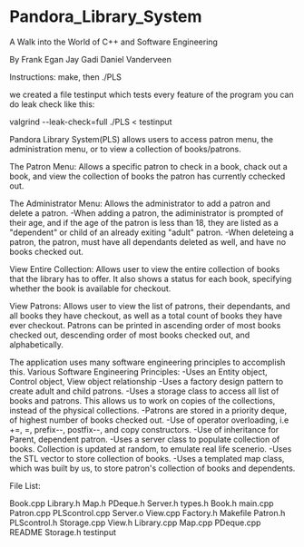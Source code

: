 # Pandora_Library_System
A Walk into the World of C++ and Software Engineering

By Frank Egan
Jay Gadi
Daniel Vanderveen

Instructions: make, then ./PLS

we created a file testinput which tests every feature of the program
you can do leak check like this:

valgrind --leak-check=full ./PLS < testinput


Pandora Library System(PLS) allows users to access patron menu, the administration menu, or to view a collection of books/patrons.

The Patron Menu:
Allows a specific patron to check in a book, chack out a book, and view the collection of books the patron has currently cchecked out.

The Administrator Menu:
Allows the administrator to add a patron and delete a patron. 
-When adding a patron, the adiministrator is prompted of their age, and if the age of the patron is less than 18, they are listed as a "dependent" or child of an already exiting "adult" patron. 
-When deleteing a patron, the patron, must have all dependants deleted as well, and have no books checked out.

View Entire Collection:
Allows user to view the entire collection of books that the library has to offer. It also shows a status for each book, specifying whether the book is available for checkout. 

View Patrons:
Allows user to view the list of patrons, their dependants, and all books they have checkout, as well as a total count of books they have ever checkout. Patrons can be printed in ascending order of most books checked out, descending order of most books checked out, and alphabetically. 

The application uses many software engineering principles to accomplish this.
Various Software Engineering Principles: 
-Uses an Entity object, Control object, View object relationship
-Uses a factory design pattern to create adult and child patrons. 
-Uses a storage class to access all list of books and patrons. This allows us to work on copies of the collections, instead of the physical collections.
-Patrons are stored in a priority deque, of highest number of books checked out.
-Use of operator overloading, i.e +=, =, prefix--, postfix--, and copy constructors. 
-Use of inheritance for Parent, dependent patron.
-Uses a server class to populate collection of books. Collection is updated at random, to emulate real life scenerio.
-Uses the STL vector to store collection of books. 
-Uses a templated map class, which was built by us, to store patron's collection of books and dependents.
 


File List:

Book.cpp     Library.h  Map.h       PDeque.h        Server.h     types.h
Book.h       main.cpp   Patron.cpp  PLScontrol.cpp  Server.o     View.cpp
Factory.h    Makefile   Patron.h    PLScontrol.h    Storage.cpp  View.h
Library.cpp  Map.cpp    PDeque.cpp  README          Storage.h    testinput
